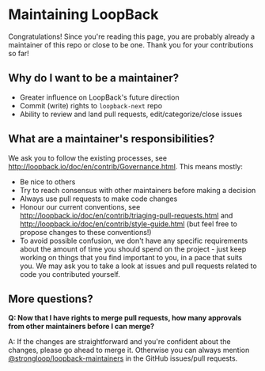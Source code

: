 # Maintaining LoopBack

Congratulations! Since you're reading this page, you are probably already a
maintainer of this repo or close to be one. Thank you for your contributions so
far!

## Why do I want to be a maintainer?

- Greater influence on LoopBack's future direction
- Commit (write) rights to `loopback-next` repo
- Ability to review and land pull requests, edit/categorize/close issues

## What are a maintainer's responsibilities?

We ask you to follow the existing processes, see
http://loopback.io/doc/en/contrib/Governance.html. This means mostly:

- Be nice to others
- Try to reach consensus with other maintainers before making a decision
- Always use pull requests to make code changes
- Honour our current conventions, see
  http://loopback.io/doc/en/contrib/triaging-pull-requests.html and
  http://loopback.io/doc/en/contrib/style-guide.html (but feel free to propose
  changes to these conventions!)
- To avoid possible confusion, we don't have any specific requirements about the
  amount of time you should spend on the project - just keep working on things
  that you find important to you, in a pace that suits you. We may ask you to
  take a look at issues and pull requests related to code you contributed
  yourself.

## More questions?

**Q: Now that I have rights to merge pull requests, how many approvals from
other maintainers before I can merge?**

A: If the changes are straightforward and you're confident about the changes,
please go ahead to merge it. Otherwise you can always mention
[@strongloop/loopback-maintainers](https://github.com/orgs/strongloop/teams/loopback-maintainers)
in the GitHub issues/pull requests.
